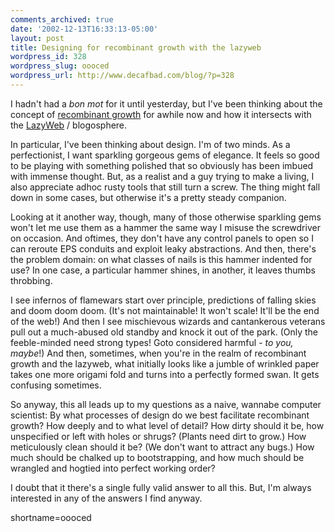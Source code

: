 ```yaml
---
comments_archived: true
date: '2002-12-13T16:33:13-05:00'
layout: post
title: Designing for recombinant growth with the lazyweb
wordpress_id: 328
wordpress_slug: oooced
wordpress_url: http://www.decafbad.com/blog/?p=328
---
```

<p>I hadn't had a <i>bon mot</i> for it until yesterday, but I've been thinking about the concept of <a href="http://weblog.infoworld.com/udell/2002/12/12.html#a537" target="_top">recombinant growth</a> for awhile now and how it intersects with the <a href="http://www.blackbeltjones.com/work/mt/archives/000190.html" target="_top">LazyWeb</a> / blogosphere.  </p>
<p>In particular, I've been thinking about design.  I'm of two minds.  As a perfectionist, I want sparkling gorgeous gems of elegance.  It feels so good to be playing with something polished that so obviously has been imbued with immense thought.  But, as a realist and a guy trying to make a living, I also appreciate adhoc rusty tools that still turn a screw.  The thing might fall down in some cases, but otherwise it's a pretty steady companion.</p>
<p>Looking at it another way, though, many of those otherwise sparkling gems won't let me use them as a hammer the same way I misuse the screwdriver on occasion.  And oftimes, they don't have any control panels to open so I can reroute EPS conduits and exploit leaky abstractions.  And then, there's the problem domain: on what classes of nails is this hammer indented for use?  In one case, a particular hammer shines, in another, it leaves thumbs throbbing.</p>
<p>I see infernos of flamewars start over principle, predictions of falling skies and doom doom doom.  (It's not maintainable!  It won't scale!  It'll be the end of the web!)  And then I see mischievous wizards and cantankerous veterans pull out a much-abused old standby and knock it out of the park.  (Only the feeble-minded need strong types!  Goto considered harmful - <i>to you, maybe</i>!)  And then, sometimes, when you're in the realm of recombinant growth and the lazyweb, what initially looks like a jumble of wrinkled paper takes one more origami fold and turns into a perfectly formed swan.  It gets confusing sometimes.</p>
<p>So anyway, this all leads up to my questions as a naive, wannabe computer scientist:  By what processes of design do we best facilitate recombinant growth?  How deeply and to what level of detail?  How dirty should it be, how unspecified or left with holes or shrugs?  (Plants need dirt to grow.)   How meticulously clean should it be?  (We don't want to attract any bugs.)  How much should be chalked up to bootstrapping, and how much should be wrangled and hogtied into perfect working order?</p>
<p>I doubt that it there's a single fully valid answer to all this.  But, I'm always interested in any of the answers I find anyway.</p>
<!--more-->
shortname=oooced
